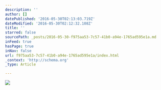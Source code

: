 ```yaml
---
description: ''
author: []
datePublished: '2016-05-30T02:13:03.719Z'
dateModified: '2016-05-30T02:12:32.108Z'
title: ''
starred: false
sourcePath: _posts/2016-05-30-f975aa53-7c57-41b0-a94e-1765ad595e1a.md
inFeed: true
hasPage: true
inNav: false
url: f975aa53-7c57-41b0-a94e-1765ad595e1a/index.html
_context: 'http://schema.org'
_type: Article

---
```

![](https://the-grid-user-content.s3-us-west-2.amazonaws.com/0cabe247-9899-416f-9ab4-825ccf14f052.jpg)